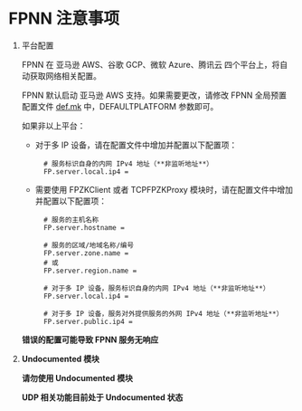 # FPNN 注意事项

1. 平台配置

	FPNN 在 亚马逊 AWS、谷歌 GCP、微软 Azure、腾讯云 四个平台上，将自动获取网络相关配置。

	FPNN 默认启动 亚马逊 AWS 支持。如果需要更改，请修改 FPNN 全局预置配置文件 [def.mk](../../def.mk) 中，DEFAULTPLATFORM 参数即可。

	如果非以上平台：

	* 对于多 IP 设备，请在配置文件中增加并配置以下配置项：

			# 服务标识自身的内网 IPv4 地址（**非监听地址**）
			FP.server.local.ip4 =

	* 需要使用 FPZKClient 或者 TCPFPZKProxy 模块时，请在配置文件中增加并配置以下配置项：

			# 服务的主机名称
			FP.server.hostname =

			# 服务的区域/地域名称/编号
			FP.server.zone.name = 
			# 或
			FP.server.region.name =

			# 对于多 IP 设备，服务标识自身的内网 IPv4 地址（**非监听地址**）
			FP.server.local.ip4 =

			# 对于多 IP 设备，服务对外提供服务的外网 IPv4 地址（**非监听地址**）
			FP.server.public.ip4 =

	**错误的配置可能导致 FPNN 服务无响应**


1. **Undocumented 模块**

	**请勿使用 Undocumented 模块**

	**UDP 相关功能目前处于 Undocumented 状态**
